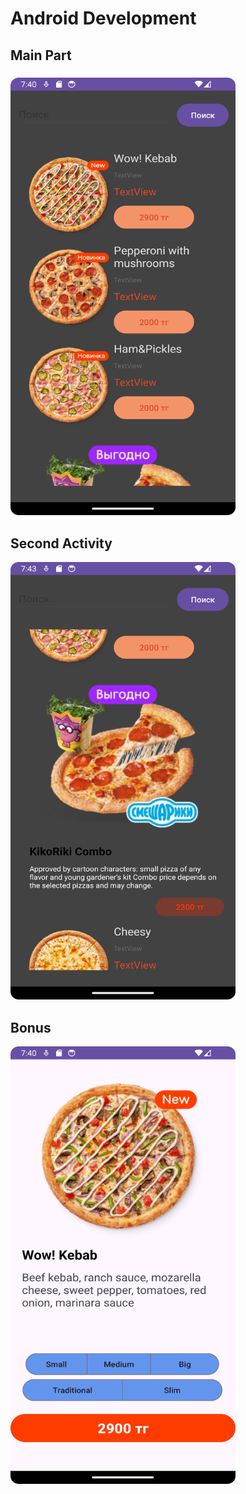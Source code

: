 
# Android Development
<h2>Main Part</h2> 
<h3><img src = "./screen_main.png" width=360 height=700></h3>

<h2>Second Activity</h2> 
<p><img src = "screen_kombo.png" width=360 height=700></p>

<h2>Bonus</h2>
<div><img src = "./screen_item.png" width=360 height=700></div>
